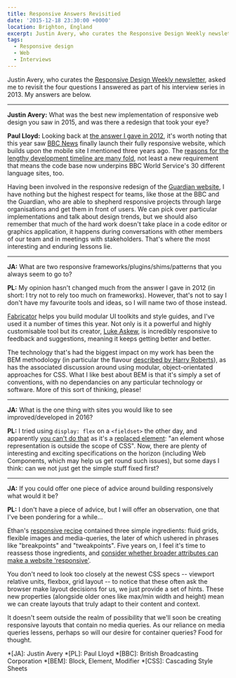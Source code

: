 ```yaml
---
title: Responsive Answers Revisitied
date: '2015-12-18 23:30:00 +0000'
location: Brighton, England
excerpt: Justin Avery, who curates the Responsive Design Weekly newsletter, asked me four questions as part of his December Interview Series. Here are my answers.
tags:
  - Responsive design
  - Web
  - Interviews
---
```

Justin Avery, who curates the [Responsive Design Weekly newsletter][1], asked me to revisit the four questions I answered as part of his interview series in 2013. My answers are below.

* * *

**Justin Avery:** What was the best new implementation of responsive web design you saw in 2015, and was there a redesign that took your eye?

**Paul Lloyd:** Looking back at [the answer I gave in 2012][3], it's worth noting that this year saw [BBC News][4] finally launch their fully responsive website, which builds upon the mobile site I mentioned three years ago. The [reasons for the lengthy development timeline are many fold][5], not least a new requirement that means the code base now underpins BBC World Service's 30 different language sites, too.

Having been involved in the responsive redesign of the [Guardian website][6], I have nothing but the highest respect for teams, like those at the BBC and the Guardian, who are able to shepherd responsive projects through large organisations and get them in front of users. We can pick over particular implementations and talk about design trends, but we should also remember that much of the hard work doesn't take place in a code editor or graphics application, it happens during conversations with other members of our team and in meetings with stakeholders. That's where the most interesting and enduring lessons lie.

* * *

**JA:** What are two responsive frameworks/plugins/shims/patterns that you always seem to go to?

**PL:** My opinion hasn't changed much from the answer I gave in 2012 (in short: I try not to rely too much on frameworks). However, that's not to say I don't have my favourite tools and ideas, so I will name two of those instead.

[Fabricator][7] helps you build modular UI toolkits and style guides, and I've used it a number of times this year. Not only is it a powerful and highly customisable tool but its creator, [Luke Askew][8], is incredibly responsive to feedback and suggestions, meaning it keeps getting better and better.

The technology that's had the biggest impact on my work has been the BEM methodology (in particular the flavour [described by Harry Roberts][9]), as has the associated discussion around using modular, object-orientated approaches for CSS. What I like best about BEM is that it's simply a set of conventions, with no dependancies on any particular technology or software. More of this sort of thinking, please!

* * *

**JA:** What is the one thing with sites you would like to see improved/developed in 2016?

**PL:** I tried using `display: flex` on a `<fieldset>` the other day, and apparently [you can't do that][10] as it's a [replaced element][11]: "an element whose representation is outside the scope of CSS". Now, there are plenty of interesting and exciting specifications on the horizon (including Web Components, which may help us get round such issues), but some days I think: can we not just get the simple stuff fixed first?

* * *

**JA:** If you could offer one piece of advice around building responsively what would it be?

**PL:** I don't have a piece of advice, but I will offer an observation, one that I've been pondering for a while…

Ethan's [responsive recipe][12] contained three simple ingredients: fluid grids, flexible images and media-queries, the later of which ushered in phrases like "breakpoints" and "tweakpoints". Five years on, I feel it's time to reassess those ingredients, and [consider whether broader attributes can make a website 'responsive'][13].

You don't need to look too closely at the newest CSS specs -- viewport relative units, flexbox, grid layout -- to notice that these often ask the browser make layout decisions for us, we just provide a set of hints. These new properties (alongside older ones like max/min width and height) mean we can create layouts that truly adapt to their content and context.

It doesn't seem outside the realm of possibility that we'll soon be creating responsive layouts that contain no media queries. As our reliance on media queries lessens, perhaps so will our desire for container queries? Food for thought.

[1]: http://responsivedesignweekly.com/
[2]: /2012/12/more_responsive_answers
[3]: http://responsivedesignweekly.com/interview/responsive-interview-with-laura-kalbag-paul-robert-lloyd/
[4]: http://www.bbc.co.uk/news
[5]: http://responsivenews.co.uk/post/114413142693/weve-made-it
[6]: http://www.theguardian.com/
[7]: http://fbrctr.github.io
[8]: https://twitter.com/LukeAskew/
[9]: http://csswizardry.com/2013/01/mindbemding-getting-your-head-round-bem-syntax/
[10]: http://stackoverflow.com/questions/28078681/why-cant-fieldset-be-flex-containers
[11]: https://developer.mozilla.org/en-US/docs/Web/CSS/Replaced_element
[12]: http://alistapart.com/article/responsive-web-design
[13]: http://alistapart.com/article/thinking-responsively-a-framework-for-future-learning

*[JA]: Justin Avery
*[PL]: Paul Lloyd
*[BBC]: British Broadcasting Corporation
*[BEM]: Block, Element, Modifier
*[CSS]: Cascading Style Sheets
